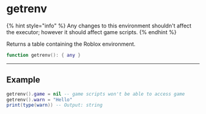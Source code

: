 # getrenv

{% hint style="info" %}
Any changes to this environment shouldn't affect the executor; however it should affect game scripts.
{% endhint %}

Returns a table containing the Roblox environment.

```lua
function getrenv(): { any }
```

***

## Example

```lua
getrenv().game = nil -- game scripts won't be able to access game
getrenv().warn = "Hello"
print(type(warn)) -- Output: string
```
